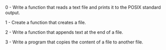 0 - Write a function that reads a text file and prints it to the POSIX standard output. 

1 - Create a function that creates a file. 

2 - Write a function that appends text at the end of a file.

3 -  Write a program that copies the content of a file to another file. 
